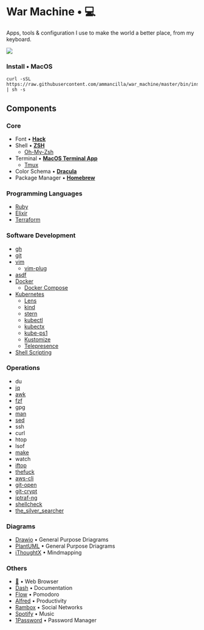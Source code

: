 # War Machine • 💻
Apps, tools & configuration I use to make the world a better place, from my keyboard.

![](.support/war_machine.gif)

### Install • MacOS
```shell
curl -sSL https://raw.githubusercontent.com/ammancilla/war_machine/master/bin/install.sh | sh -s
```

## Components
### Core
* Font • [**Hack**](https://github.com/ryanoasis/nerd-fonts/tree/master/patched-fonts/Hack)
* Shell • [**ZSH**](https://zsh.sourceforge.io/)
  - [Oh-My-Zsh](https://github.com/ohmyzsh/ohmyzsh)
* Terminal • [**MacOS Terminal App**](https://en.wikipedia.org/wiki/Terminal_(macOS))
  - [Tmux](https://github.com/tmux/tmux/wiki)
* Color Schema • [**Dracula**](https://draculatheme.com/)
* Package Manager • [**Homebrew**](https://brew.shv)

### Programming Languages
* [Ruby](https://www.ruby-lang.org/en/)
* [Elixir](https://elixir-lang.org/)
* [Terraform](https://www.terraform.io/language)

### Software Development
* [gh](https://github.com/jdxcode/gh)
* [git](https://git-scm.com/)
* [vim](https://www.vim.org/)
  - [vim-plug](https://github.com/junegunn/vim-plug)
* [asdf](https://github.com/asdf-vm/asdf)
* [Docker](https://www.docker.com/)
  - [Docker Compose](https://docs.docker.com/compose/)
* [Kubernetes](https://kubernetes.io/)
  - [Lens](https://k8slens.dev/)
  - [kind](https://kind.sigs.k8s.io/)
  - [stern](https://github.com/wercker/stern)
  - [kubectl](https://kubectl.docs.kubernetes.io/)
  - [kubectx](https://github.com/ahmetb/kubectx)
  - [kube-ps1](https://github.com/jonmosco/kube-ps1)
  - [Kustomize](https://kustomize.io/)
  - [Telepresence](https://www.telepresence.io/)
* [Shell Scripting](https://tldp.org/LDP/abs/html/index.html)

### Operations
* du
* [jq](https://github.com/stedolan/jq)
* [awk](https://en.wikipedia.org/wiki/AWK)
* [fzf](https://github.com/junegunn/fzf)
* gpg
* [man](https://man7.org/linux/man-pages/man1/man.1.html)
* [sed](https://www.gnu.org/software/sed/manual/sed.html)
* ssh
* curl
* htop
* lsof
* [make](https://www.gnu.org/software/make/)
* watch
* [iftop](https://code.blinkace.com/pdw/iftop)
* [thefuck](https://github.com/nvbn/thefuck)
* [aws-cli](https://github.com/aws/aws-cli)
* [git-open](https://github.com/paulirish/git-open)
* [git-crypt](https://github.com/AGWA/git-crypt)
* [iptraf-ng](https://wiki.ipfire.org/addons/iptraf-ng)
* [shellcheck](https://github.com/koalaman/shellcheck)
* [the_silver_searcher](https://github.com/ggreer/the_silver_searcher)

### Diagrams
* [Drawio](https://github.com/jgraph/drawio-desktop) • General Purpose Driagrams
* [PlantUML](https://plantuml.com) • General Purpose Driagrams
* [iThoughtX](https://www.toketaware.com/ithoughts-osx) • Mindmapping

### Others
* [🦊](https://www.mozilla.org/firefox/new) • Web Browser
* [Dash](https://kapeli.com/dash) • Documentation
* [Flow](https://apps.apple.com/app/flow-focus-and-work-timer/id1423210932) • Pomodoro
* [Alfred](https://www.alfredapp.com) • Productivity
* [Rambox](https://rambox.pro/#home) • Social Networks
* [Spotify](https://www.spotify.com) • Music
* [1Password](https://1password.com) • Password Manager

